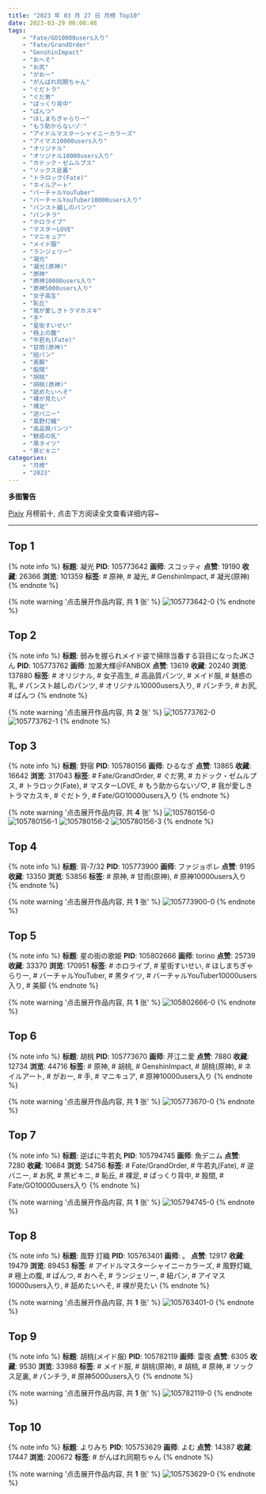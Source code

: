 ```yaml
---
title: "2023 年 03 月 27 日 月榜 Top10"
date: 2023-03-29 06:08:48
tags:
    - "Fate/GO10000users入り"
    - "Fate/GrandOrder"
    - "GenshinImpact"
    - "おへそ"
    - "お尻"
    - "がおー"
    - "がんばれ同期ちゃん"
    - "ぐだトラ"
    - "ぐだ男"
    - "ぱっくり背中"
    - "ぱんつ"
    - "ほしまちぎゃらりー"
    - "もう助からないゾ♡"
    - "アイドルマスターシャイニーカラーズ"
    - "アイマス10000users入り"
    - "オリジナル"
    - "オリジナル10000users入り"
    - "カドック・ゼムルプス"
    - "ソックス足裏"
    - "トラロック(Fate)"
    - "ネイルアート"
    - "バーチャルYouTuber"
    - "バーチャルYouTuber10000users入り"
    - "パンスト越しのパンツ"
    - "パンチラ"
    - "ホロライブ"
    - "マスターLOVE"
    - "マニキュア"
    - "メイド服"
    - "ランジェリー"
    - "凝光"
    - "凝光(原神)"
    - "原神"
    - "原神10000users入り"
    - "原神5000users入り"
    - "女子高生"
    - "恥丘"
    - "我が愛しきトラマカスキ"
    - "手"
    - "星街すいせい"
    - "極上の腹"
    - "牛若丸(Fate)"
    - "甘雨(原神)"
    - "紐パン"
    - "美脚"
    - "股間"
    - "胡桃"
    - "胡桃(原神)"
    - "舐めたいへそ"
    - "裸が見たい"
    - "裸足"
    - "逆バニー"
    - "風野灯織"
    - "高品質パンツ"
    - "魅惑の乳"
    - "黒タイツ"
    - "黒ビキニ"
categories:
    - "月榜"
    - "2023"
---
```


<i class="fa fa-triangle-exclamation"></i>**多图警告**<i class="fa fa-triangle-exclamation"></i>

[Pixiv](https://www.pixiv.net/) 月榜前十, 点击下方阅读全文查看详细内容~

<!-- more -->

---

## Top 1

{% note info %}
**标题**: 凝光
**PID**: 105773642 **画师**: スコッティ
**点赞**: 19190 **收藏**: 26366 **浏览**: 101359
**标签**: # 原神, # 凝光, # GenshinImpact, # 凝光(原神)
{% endnote %}

{% note warning '点击展开作品内容, 共 **1** 张' %}
![105773642-0](https://i.pixiv.re/img-original/img/2023/02/28/00/00/27/105773642_p0.jpg)
{% endnote %}

## Top 2

{% note info %}
**标题**: 弱みを握られメイド姿で掃除当番する羽目になったJKさん
**PID**: 105773762 **画师**: 加瀬大輝＠FANBOX
**点赞**: 13619 **收藏**: 20240 **浏览**: 137880
**标签**: # オリジナル, # 女子高生, # 高品質パンツ, # メイド服, # 魅惑の乳, # パンスト越しのパンツ, # オリジナル10000users入り, # パンチラ, # お尻, # ぱんつ
{% endnote %}

{% note warning '点击展开作品内容, 共 **2** 张' %}
![105773762-0](https://i.pixiv.re/img-original/img/2023/03/01/22/21/03/105773762_p0.jpg)
![105773762-1](https://i.pixiv.re/img-original/img/2023/03/01/22/21/03/105773762_p1.jpg)
{% endnote %}

## Top 3

{% note info %}
**标题**: 野宿
**PID**: 105780156 **画师**: ひるなぎ
**点赞**: 13865 **收藏**: 16642 **浏览**: 317043
**标签**: # Fate/GrandOrder, # ぐだ男, # カドック・ゼムルプス, # トラロック(Fate), # マスターLOVE, # もう助からないゾ♡, # 我が愛しきトラマカスキ, # ぐだトラ, # Fate/GO10000users入り
{% endnote %}

{% note warning '点击展开作品内容, 共 **4** 张' %}
![105780156-0](https://i.pixiv.re/img-original/img/2023/02/28/06/00/07/105780156_p0.jpg)
![105780156-1](https://i.pixiv.re/img-original/img/2023/02/28/06/00/07/105780156_p1.jpg)
![105780156-2](https://i.pixiv.re/img-original/img/2023/02/28/06/00/07/105780156_p2.jpg)
![105780156-3](https://i.pixiv.re/img-original/img/2023/02/28/06/00/07/105780156_p3.jpg)
{% endnote %}

## Top 4

{% note info %}
**标题**: 背‐7/32
**PID**: 105773900 **画师**: ファジョボレ
**点赞**: 9195 **收藏**: 13350 **浏览**: 53856
**标签**: # 原神, # 甘雨(原神), # 原神10000users入り
{% endnote %}

{% note warning '点击展开作品内容, 共 **1** 张' %}
![105773900-0](https://i.pixiv.re/img-original/img/2023/02/28/00/02/42/105773900_p0.jpg)
{% endnote %}

## Top 5

{% note info %}
**标题**: 星の街の歌姫
**PID**: 105802666 **画师**: torino
**点赞**: 25739 **收藏**: 33370 **浏览**: 170951
**标签**: # ホロライブ, # 星街すいせい, # ほしまちぎゃらりー, # バーチャルYouTuber, # 黒タイツ, # バーチャルYouTuber10000users入り, # 美脚
{% endnote %}

{% note warning '点击展开作品内容, 共 **1** 张' %}
![105802666-0](https://i.pixiv.re/img-original/img/2023/03/01/00/00/43/105802666_p0.jpg)
{% endnote %}

## Top 6

{% note info %}
**标题**: 胡桃
**PID**: 105773670 **画师**: 芹江ニ愛
**点赞**: 7880 **收藏**: 12734 **浏览**: 44716
**标签**: # 原神, # 胡桃, # GenshinImpact, # 胡桃(原神), # ネイルアート, # がおー, # 手, # マニキュア, # 原神10000users入り
{% endnote %}

{% note warning '点击展开作品内容, 共 **1** 张' %}
![105773670-0](https://i.pixiv.re/img-original/img/2023/02/28/00/00/36/105773670_p0.jpg)
{% endnote %}

## Top 7

{% note info %}
**标题**: 逆ばに牛若丸
**PID**: 105794745 **画师**: 魚デニム
**点赞**: 7280 **收藏**: 10684 **浏览**: 54756
**标签**: # Fate/GrandOrder, # 牛若丸(Fate), # 逆バニー, # お尻, # 黒ビキニ, # 恥丘, # 裸足, # ぱっくり背中, # 股間, # Fate/GO10000users入り
{% endnote %}

{% note warning '点击展开作品内容, 共 **1** 张' %}
![105794745-0](https://i.pixiv.re/img-original/img/2023/02/28/20/21/31/105794745_p0.jpg)
{% endnote %}

## Top 8

{% note info %}
**标题**: 風野 灯織
**PID**: 105763401 **画师**: 。
**点赞**: 12917 **收藏**: 19479 **浏览**: 89453
**标签**: # アイドルマスターシャイニーカラーズ, # 風野灯織, # 極上の腹, # ぱんつ, # おへそ, # ランジェリー, # 紐パン, # アイマス10000users入り, # 舐めたいへそ, # 裸が見たい
{% endnote %}

{% note warning '点击展开作品内容, 共 **1** 张' %}
![105763401-0](https://i.pixiv.re/img-original/img/2023/02/27/18/36/06/105763401_p0.jpg)
{% endnote %}

## Top 9

{% note info %}
**标题**: 胡桃(メイド服)
**PID**: 105782119 **画师**: 雷夜
**点赞**: 6305 **收藏**: 9530 **浏览**: 33988
**标签**: # メイド服, # 胡桃(原神), # 胡桃, # 原神, # ソックス足裏, # パンチラ, # 原神5000users入り
{% endnote %}

{% note warning '点击展开作品内容, 共 **1** 张' %}
![105782119-0](https://i.pixiv.re/img-original/img/2023/02/28/08/51/54/105782119_p0.jpg)
{% endnote %}

## Top 10

{% note info %}
**标题**: よりみち
**PID**: 105753629 **画师**: よむ
**点赞**: 14387 **收藏**: 17447 **浏览**: 200672
**标签**: # がんばれ同期ちゃん
{% endnote %}

{% note warning '点击展开作品内容, 共 **1** 张' %}
![105753629-0](https://i.pixiv.re/img-original/img/2023/02/27/08/07/08/105753629_p0.png)
{% endnote %}
